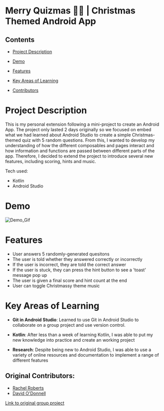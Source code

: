 # Merry Quizmas 🎄🎅 | Christmas Themed Android App

## Contents

- [Project Description](#project-description)
- [Demo](#demo)
- [Features](#features)
- [Key Areas of Learning](#key-areas-of-learning)

- [Contributors](#contributors)

# Project Description

This is my personal extension following a mini-project to create an Android App.
The project only lasted 2 days originally so we focused on embed what we had learned about Android Studio to create a simple Christmas-themed quiz with 5 random questions.
From this, I wanted to develop my understanding of how the different composables and pages interact and how information and functions are passed between different parts of the app.
Therefore, I decided to extend the project to introduce several new features, including scoring, hints and music.

Tech used:

* Kotlin
* Android Studio

# Demo
![Demo_Gif](./appDemo.gif)

# Features
- User answers 5 randomly-generated quesitons
- The user is told whether they answered correctly or incorrectly
- If the user is incorrect, they are told the correct answer
- If the user is stuck, they can press the hint button to see a 'toast' message pop up
- The user is given a final score and hint count at the end
- User can toggle Christmassy theme music

# Key Areas of Learning

- **Git in Android Studio**: Learned to use Git in Android Studio to collaborate on a group project and use version control.

- **Kotlin**: After less than a week of learning Kotlin, I was able to put my new knowledge into practice and create an working project

- **Research**: Despite being new to Android Studio, I was able to use a variety of online resources and documentation to implement a range of different features


## Original Contributors:
- [Rachel Roberts](https://github.com/Rachel853)
- [David O'Donnell](https://github.com/SoundMotives)
  
[Link to original group project](https://github.com/SoundMotives/MerryQuizmasApp)
  
